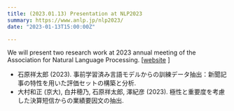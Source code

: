 ```yaml
---
title: (2023.01.13) Presentation at NLP2023
summary: https://www.anlp.jp/nlp2023/
date: "2023-01-13T15:00:00Z"

---
```


We will present two research work at 2023 annual meeting of the Association for Natural Language Processing. [[website](https://www.anlp.jp/nlp2023/) ]

- 石原祥太郎 (2023). 事前学習済み言語モデルからの訓練データ抽出：新聞記事の特性を用いた評価セットの構築と分析.
- 大村和正 (京大), 白井穂乃, 石原祥太郎, 澤紀彦 (2023). 極性と重要度を考慮した決算短信からの業績要因文の抽出.

